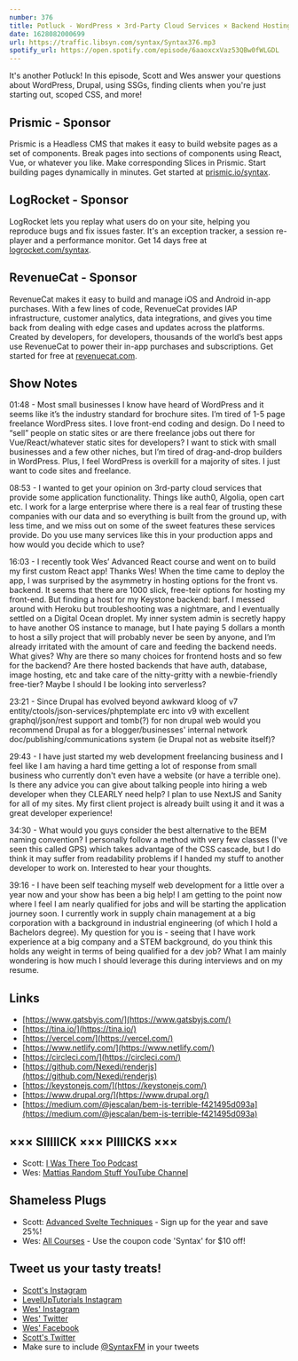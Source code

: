 ```yaml
---
number: 376
title: Potluck - WordPress × 3rd-Party Cloud Services × Backend Hosting × Drupal × Getting Clients × GPS vs BEM × More!
date: 1628082000699
url: https://traffic.libsyn.com/syntax/Syntax376.mp3
spotify_url: https://open.spotify.com/episode/6aaoxcxVaz53QBw0fWLGDL
---
```


It's another Potluck! In this episode, Scott and Wes answer your questions about WordPress, Drupal, using SSGs, finding clients when you're just starting out, scoped CSS, and more!

## Prismic - Sponsor
Prismic is a Headless CMS that makes it easy to build website pages as a set of components. Break pages into sections of components using React, Vue, or whatever you like. Make corresponding Slices in Prismic. Start building pages dynamically in minutes. Get started at [prismic.io/syntax](https://prismic.io/syntax).

## LogRocket - Sponsor
LogRocket lets you replay what users do on your site, helping you reproduce bugs and fix issues faster. It's an exception tracker, a session re-player and a performance monitor. Get 14 days free at [logrocket.com/syntax](https://logrocket.com/syntax).

## RevenueCat - Sponsor
RevenueCat makes it easy to build and manage iOS and Android in-app purchases. With a few lines of code, RevenueCat provides IAP infrastructure, customer analytics, data integrations, and gives you time back from dealing with edge cases and updates across the platforms. Created by developers, for developers, thousands of the world’s best apps use RevenueCat to power their in-app purchases and subscriptions. Get started for free at [revenuecat.com](https://www.revenuecat.com).

## Show Notes

01:48 - Most small businesses I know have heard of WordPress and it seems like it’s the industry standard for brochure sites. I’m tired of 1-5 page freelance WordPress sites. I love front-end coding and design. Do I need to “sell” people on static sites or are there freelance jobs out there for Vue/React/whatever static sites for developers? I want to stick with small businesses and a few other niches, but I’m tired of drag-and-drop builders in WordPress. Plus, I feel WordPress is overkill for a majority of sites. I just want to code sites and freelance.

08:53 - I wanted to get your opinion on 3rd-party cloud services that provide some application functionality. Things like auth0, Algolia, open cart etc. I work for a large enterprise where there is a real fear of trusting these companies with our data and so everything is built from the ground up, with less time, and we miss out on some of the sweet features these services provide. Do you use many services like this in your production apps and how would you decide which to use?

16:03 - I recently took Wes’ Advanced React course and went on to build my first custom React app! Thanks Wes! When the time came to deploy the app, I was surprised by the asymmetry in hosting options for the front vs. backend. It seems that there are 1000 slick, free-teir options for hosting my front-end. But finding a host for my Keystone backend: barf. I messed around with Heroku but troubleshooting was a nightmare, and I eventually settled on a Digital Ocean droplet. My inner system admin is secretly happy to have another OS instance to manage, but I hate paying 5 dollars a month to host a silly project that will probably never be seen by anyone, and I’m already irritated with the amount of care and feeding the backend needs. What gives? Why are there so many choices for frontend hosts and so few for the backend? Are there hosted backends that have auth, database, image hosting, etc and take care of the nitty-gritty with a newbie-friendly free-tier? Maybe I should I be looking into serverless?

23:21 - Since Drupal has evolved beyond awkward kloog of v7 entity/ctools/json-services/phptemplate erc into v9 with excellent graphql/json/rest support and tomb(?) for non drupal web would you recommend Drupal as for a blogger/businesses' internal network doc/publishing/communications system (ie Drupal not as website itself)?	

29:43 - I have just started my web development freelancing business and I feel like I am having a hard time getting a lot of response from small business who currently don't even have a website (or have a terrible one). Is there any advice you can give about talking people into hiring a web developer when they CLEARLY need help? I plan to use NextJS and Sanity for all of my sites. My first client project is already built using it and it was a great developer experience!

34:30 - What would you guys consider the best alternative to the BEM naming convention? I personally follow a method with very few classes (I've seen this called GPS) which takes advantage of the CSS cascade, but I do think it may suffer from readability problems if I handed my stuff to another developer to work on. Interested to hear your thoughts.

39:16 - I have been self teaching myself web development for a little over a year now and your show has been a big help! I am getting to the point now where I feel I am nearly qualified for jobs and will be starting the application journey soon. I currently work in supply chain management at a big corporation with a background in industrial engineering (of which I hold a Bachelors degree). My question for you is - seeing that I have work experience at a big company and a STEM background, do you think this holds any weight in terms of being qualified for a dev job? What I am mainly wondering is how much I should leverage this during interviews and on my resume.

## Links
* [https://www.gatsbyjs.com/](https://www.gatsbyjs.com/)
* [https://tina.io/](https://tina.io/)
* [https://vercel.com/](https://vercel.com/)
* [https://www.netlify.com/](https://www.netlify.com/)
* [https://circleci.com/](https://circleci.com/)
* [https://github.com/Nexedi/renderjs](https://github.com/Nexedi/renderjs)
* [https://keystonejs.com/](https://keystonejs.com/)
* [https://www.drupal.org/](https://www.drupal.org/)
* [https://medium.com/@jescalan/bem-is-terrible-f421495d093a](https://medium.com/@jescalan/bem-is-terrible-f421495d093a)

## ××× SIIIIICK ××× PIIIICKS ×××
* Scott: [I Was There Too Podcast](https://www.earwolf.com/show/i-was-there-too/)
* Wes: [Mattias Random Stuff YouTube Channel](https://www.youtube.com/watch?v=1L2ef1CP-yw)

## Shameless Plugs
* Scott: [Advanced Svelte Techniques](https://www.leveluptutorials.com/pro) - Sign up for the year and save 25%!
* Wes: [All Courses](https://wesbos.com/courses/) - Use the coupon code 'Syntax' for $10 off!

## Tweet us your tasty treats!
* [Scott's Instagram](https://www.instagram.com/stolinski/)
* [LevelUpTutorials Instagram](https://www.instagram.com/LevelUpTutorials/)
* [Wes' Instagram](https://www.instagram.com/wesbos/)
* [Wes' Twitter](https://twitter.com/wesbos)
* [Wes' Facebook](https://www.facebook.com/wesbos.developer)
* [Scott's Twitter](https://twitter.com/stolinski)
* Make sure to include [@SyntaxFM](https://twitter.com/SyntaxFM) in your tweets